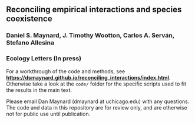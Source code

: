 ## Reconciling empirical interactions and species coexistence
### Daniel S. Maynard, J. Timothy Wootton, Carlos A. Serván, Stefano Allesina
### Ecology Letters (In press)


For a workthrough of the code and methods, see **https://dsmaynard.github.io/reconciling_interactions/index.html**. Otherwise take a look at the ```code/``` folder for the specific scripts used to fit the results in the main text.

Please email Dan Maynard (dmaynard at uchicago.edu) with any questions. The code and data in this repository are for review only, and are otherwise not for public use until publication. 
